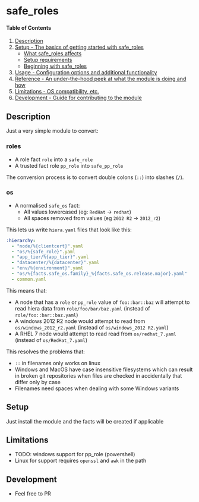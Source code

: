 # safe_roles

#### Table of Contents

1. [Description](#description)
1. [Setup - The basics of getting started with safe_roles](#setup)
    * [What safe_roles affects](#what-safe_roles-affects)
    * [Setup requirements](#setup-requirements)
    * [Beginning with safe_roles](#beginning-with-safe_roles)
1. [Usage - Configuration options and additional functionality](#usage)
1. [Reference - An under-the-hood peek at what the module is doing and how](#reference)
1. [Limitations - OS compatibility, etc.](#limitations)
1. [Development - Guide for contributing to the module](#development)

## Description

Just a very simple module to convert:

### roles
* A role fact `role` into a `safe_role` 
* A trusted fact role `pp_role` into `safe_pp_role`

The conversion process is to convert double colons (`::`) into slashes (`/`).

### os
* A normalised `safe_os` fact:
    * All values lowercased (eg: `RedHat` -> `redhat`)
    * All spaces removed from values (eg `2012 R2` -> `2012_r2`)

This lets us write `hiera.yaml` files that look like this:

```yaml
:hierarchy:
  - "node/%{clientcert}".yaml
  - "os/%{safe_role}".yaml
  - "app_tier/%{app_tier}".yaml
  - "datacenter/%{datacenter}".yaml
  - "env/%{environment}".yaml
  - "os/%{facts.safe_os.family}_%{facts.safe_os.release.major}.yaml"
  - common.yaml
```

This means that:
* A node that has a `role` or `pp_role` value of `foo::bar::baz` will attempt to read hiera data from
`role/foo/bar/baz.yaml` (instead of `role/foo::bar::baz.yaml`)
* A windows 2012 R2 node would attempt to read from `os/windows_2012_r2.yaml` (instead of `os/windows_2012 R2.yaml`)
* A RHEL 7 node would attempt to read read from `os/redhat_7.yaml` (instead of `os/RedHat_7.yaml`)

This resolves the problems that:
* `::` in filenames only works on linux
* Windows and MacOS have case insensitive filesystems which can result in broken git repositories when files are checked
    in accidentally that differ only by case
* Filenames need spaces when dealing with some Windows variants

## Setup
Just install the module and the facts will be created if applicable

## Limitations
* TODO: windows support for pp_role (powershell)
* Linux for support requires `openssl` and `awk` in the path

## Development

* Feel free to PR
